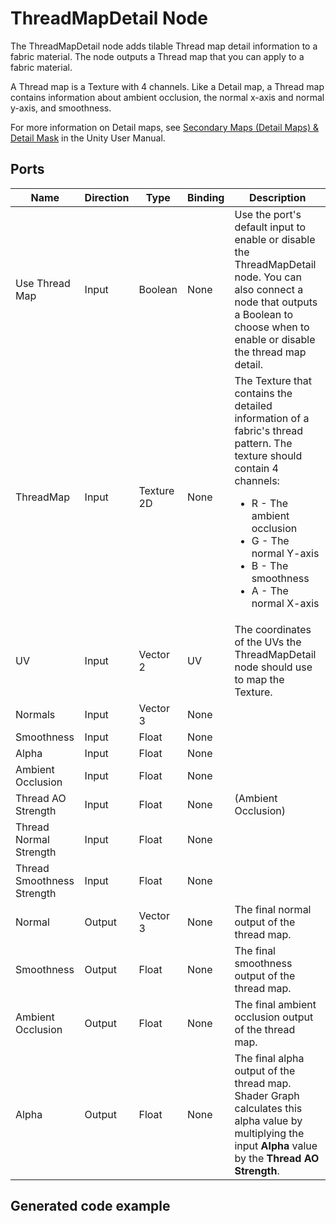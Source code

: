 # ThreadMapDetail Node

The ThreadMapDetail node adds tilable Thread map detail information to a fabric material. The node outputs a Thread map that you can apply to a fabric material.

A Thread map is a Texture with 4 channels. Like a Detail map, a Thread map contains information about ambient occlusion, the normal x-axis and normal y-axis, and smoothness.

For more information on Detail maps, see [Secondary Maps (Detail Maps) & Detail Mask](https://docs.unity3d.com/Manual/StandardShaderMaterialParameterDetail.html) in the Unity User Manual.

## Ports

<table>
<thead>
<tr>
<th><strong>Name</strong></th>
<th><strong>Direction</strong></th>
<th><strong>Type</strong></th>
<th><strong>Binding</strong></th>
<th><strong>Description</strong></th>
</tr>
</thead>
<tbody>
<tr>
<td>Use Thread Map</td>
<td>Input</td>
<td>Boolean</td>
<td>None</td>
<td>Use the port's default input to enable or disable the ThreadMapDetail node. You can also connect a node that outputs a Boolean to choose when to enable or disable the thread map detail.</td>
</tr>
<tr>
<td>ThreadMap</td>
<td>Input</td>
<td>Texture 2D</td>
<td>None</td>
<td>The Texture that contains the detailed information of a fabric's thread pattern. The texture should contain 4 channels:
<ul><li>R - The ambient occlusion</li>
<li>G - The normal Y-axis</li>
<li>B - The smoothness</li>
<li>A - The normal X-axis</li></ul></td>
</tr>
<tr>
<td>UV</td>
<td>Input</td>
<td>Vector 2</td>
<td>UV</td>
<td>The coordinates of the UVs the ThreadMapDetail node should use to map the Texture. </td>
</tr>
<tr>
<td>Normals</td>
<td>Input</td>
<td>Vector 3</td>
<td>None</td>
<td></td>
</tr>
<tr>
<td>Smoothness</td>
<td>Input</td>
<td>Float</td>
<td>None</td>
<td></td>
</tr>
<tr>
<td>Alpha</td>
<td>Input</td>
<td>Float</td>
<td>None</td>
<td></td>
</tr>
<tr>
<td>Ambient Occlusion</td>
<td>Input</td>
<td>Float</td>
<td>None</td>
<td></td>
</tr>
<tr>
<td>Thread AO Strength</td>
<td>Input</td>
<td>Float</td>
<td>None</td>
<td>(Ambient Occlusion)</td>
</tr>
<tr>
<td>Thread Normal Strength</td>
<td>Input</td>
<td>Float</td>
<td>None</td>
<td></td>
</tr>
<tr>
<td>Thread Smoothness Strength</td>
<td>Input</td>
<td>Float</td>
<td>None</td>
<td></td>
</tr>
<tr>
<td>Normal</td>
<td>Output</td>
<td>Vector 3</td>
<td>None</td>
<td>The final normal output of the thread map.</td>
</tr>
<tr>
<td>Smoothness</td>
<td>Output</td>
<td>Float</td>
<td>None</td>
<td>The final smoothness output of the thread map.</td>
</tr>
<tr>
<td>Ambient Occlusion</td>
<td>Output</td>
<td>Float</td>
<td>None</td>
<td>The final ambient occlusion output of the thread map.</td>
</tr>
<tr>
<td>Alpha</td>
<td>Output</td>
<td>Float</td>
<td>None</td>
<td>The final alpha output of the thread map. Shader Graph calculates this alpha value by multiplying the input <strong>Alpha</strong> value by the <strong>Thread AO Strength</strong>.</td>
</tr>
</tbody>
</table>


## Generated code example
